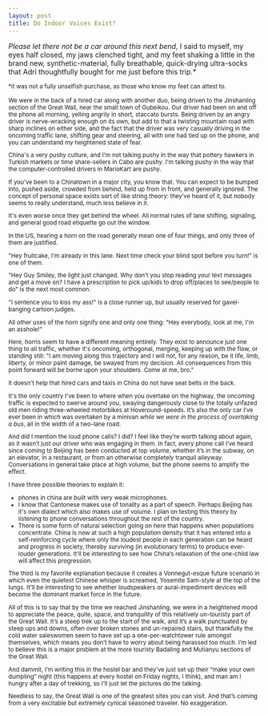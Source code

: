 ```yaml
---
layout: post
title: Do Indoor Voices Exist?
---
```


<em>Please let there not be a car around this next bend,</em> I said to myself, my eyes half closed, my jaws clenched tight, and my feet shaking a little in the brand new, synthetic-material, fully breathable, quick-drying ultra-socks that Adri thoughtfully bought for me just before this trip.*

<small>*it was not a fully unselfish purchase, as those who know my feet can attest to.</em>

We were in the back of a hired car along with another duo, being driven to the Jinshanling section of the Great Wall, near the small town of Gubeikou. Our driver had been on and off the phone all morning, yelling angrily in short, staccato bursts. Being driven by an angry driver is nerve-wracking enough on its own, but add to that a twisting mountain road with sharp inclines on either side, and the fact that the driver was very casually driving in the oncoming traffic lane, shifting gear and steering, all with one had tied up on the phone, and you can understand my heightened state of fear.

China's a very pushy culture, and I'm not talking pushy in the way that pottery hawkers in Turkish markets or time share-sellers in Cabo are pushy. I'm talking pushy in the way that the computer-controlled drivers in MarioKart are pushy.

If you've been to a Chinatown in a major city, you know that. You can expect to be bumped into, pushed aside, crowded from behind, held up from in front, and generally ignored. The concept of personal space exists sort of like string theory: they’ve heard of it, but nobody seems to really understand, much less believe in it.

It's even worse once they get behind the wheel. All normal rules of lane shifting, signaling, and general good road etiquette go out the window.

In the US, hearing a horn on the road generally mean one of four things, and only three of them are justified.

"Hey fruitcake, I'm already in this lane. Next time check your blind spot before you turn!" is one of them.

"Hey Guy Smiley, the light just changed. Why don't you stop reading your text messages and get a move on? I have a prescription to pick up/kids to drop off/places to see/people to do" is the next most common.

"I sentence you to kiss my ass!" is a close runner up, but usually reserved for gavel-banging cartoon judges.

All other uses of the horn signify one and only one thing: "Hey everybody, look at me, I'm an asshole!"

Here, horns seem to have a different meaning entirely. They exist to announce just one thing to all traffic, whether it's oncoming, orthogonal, merging, keeping up with the flow, or standing still: "I am moving along this trajectory and I will not, for any reason, be it life, limb, liberty, or minor paint damage, be swayed from my decision. All consequences from this point forward will be borne upon your shoulders. Come at me, bro."

It doesn't help that hired cars and taxis in China do not have seat belts in the back.

It's the only country I've been to where when you overtake on the highway, the oncoming traffic is expected to swerve around <em>you</em>, swaying dangerously close to the totally unfazed old men riding three-wheeled motorbikes at Hoveround-speeds. It’s also the only car I’ve ever been in which was overtaken by a minivan <em>while we were in the process of overtaking a bus</em>, all in the width of a two-lane road.

And did I mention the loud phone calls? I did? I feel like they’re worth talking about again, as it wasn’t just our driver who was engaging in them. In fact, every phone call I’ve heard since coming to Beijing has been conducted at top volume, whether it’s in the subway, on an elevator, in a restaurant, or from an otherwise completely tranquil alleyway. Conversations in general take place at high volume, but the phone seems to amplify the effect.

I have three possible theories to explain it:

* phones in china are built with very weak microphones.
* I know that Cantonese makes use of tonality as a part of speech. Perhaps Beijing has it's own dialect which also makes use of volume. I plan on testing this theory by listening to phone conversations throughout the rest of the country.
* There is some form of natural selection going on here that happens when populations concentrate. China is now at such a high population density that it has entered into a self-reinforcing cycle where only the loudest people in each generation can be heard and progress in society, thereby surviving (in evolutionary terms) to produce ever-louder generations. It’ll be interesting to see how China’s relaxation of the one-child law will affect this progression.

The third is my favorite explanation because it creates a Vonnegut-esque future scenario in which even the quietest Chinese whisper is screamed, Yosemite Sam-style at the top of the lungs. It'll be interesting to see whether loudspeakers or aural-impediment devices will become the dominant market force in the future.

All of this is to say that by the time we reached Jinshanling, we were in a heightened mood to appreciate the peace, quite, space, and tranquility of this relatively un-touristy part of the Great Wall. It’s a steep trek up to the start of the walk, and it’s a walk punctuated by steep ups and downs, often over broken stones and un-repaired stairs, but thankfully the cold water saleswomen seem to have set up a one-per-watchtower rule amongst themselves, which means you don’t have to worry about being harassed too much. I’m led to believe this is a major problem at the more touristy Badaling and Mutianyu sections of the Great Wall.

And dammit, I’m writing this in the hostel bar and they’ve just set up their “make your own dumpling” night (this happens at every hostel on Friday nights, I think), and man am I hungry after a day of trekking, so I’ll just let the pictures do the talking.

Needless to say, the Great Wall is one of the greatest sites you can visit. And that’s coming from a very excitable but extremely cynical seasoned traveler. No exaggeration.